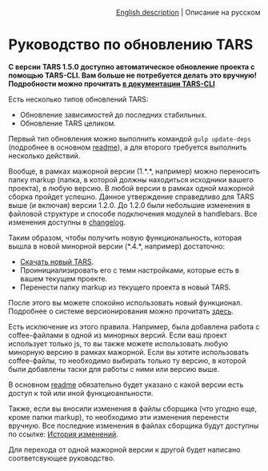 <p align="right">
<a href="../en/update-guide.md">English description</a> | Описание на русском
</p>

# Руководство по обновлению TARS

**С версии TARS 1.5.0 доступно автоматическое обновление проекта с помощью TARS-CLI. Вам больше не потребуется делать это вручную! Подробности можно прочитать [в документации TARS-CLI](https://github.com/tars/tars-cli/blob/master/docs/ru/update-actions.md)**

Есть несколько типов обновлений TARS:

* Обновление зависимостей до последних стабильных.
* Обновление TARS целиком.

Первый тип обновления можно выполнить командой `gulp update-deps` (подробнее в основном [readme](../README_RU.md#basic-commands)), а для второго требуется выполнить несколько действий.

Вообще, в рамках мажорной версии (1.\*.\*, например) можно переносить папку markup (папка, в которой должны находиться исходники вашего проекта), в любую версию. В любой версии в рамках одной мажорной сборка пройдет успешно. Данное утверждение справедливо для TARS выше (и включая) версии 1.2.0. До 1.2.0 были небольшие изменения в файловой структуре и способе подключения модулей в handlebars. Все изменения доступны в [changelog](changelog.md).

Таким образом, чтобы получить новую функциональность, которая вышла в новой минорной версии (\*.4.\*, например) достаточно:

* [Скачать новый TARS](https://github.com/2gis/tars/archive/master.zip).
* Проинициализировать его с теми настройками, которые есть в вашем текущем проекте.
* Перенести папку markup из текущего проекта в новый TARS.

После этого вы можете спокойно использовать новый функционал.
Подробнее о системе версионирования можно прочитать [здесь](http://semver.org/lang/ru).

Есть исключение из этого правила. Например, была добавлена работа с coffee-файлами в одной из минорных версий. Если ваш проект использует только js, то вы также можете использовать любую минорную версию в рамках мажорной. Если вы хотите использовать coffee-файлы, то необходимо выбирать только ту версию, в которой были добавлены таски для работы с ними или версию выше.

В основном [readme](../README_RU.md) обязательно будет указано с какой версии есть доступ к той или иной функциоанльности.

Также, если вы вносили изменения в файлы сборщика (что угодно еще, кроме папки markup), то необходимо эти изменения перенести вручную. Все последние изменения в файлах сборщика будут доступны по ссылке: [История изменений](changelog.md).

Для перехода от одной мажорной версии к другой будет написано соответсвующее руководство.
